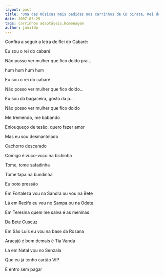 ```yaml
---
layout: post
title: "Uma das músicas mais pedidas nos carrinhos de CD pirata, Rei do Cabaré faz homenagem a Odete "
date: 2007-05-29
tags: carrinhos adaptáveis,homenagem
author: jamildo
---
```

Confira a seguir a letra de Rei do Cabar&eacute;:

Eu sou o rei do cabar&eacute;

N&atilde;o posso ver mulher que fico doido pra...

hum hum hum hum

Eu sou o rei do cabar&eacute;

N&atilde;o posso ver mulher que fico doido...

Eu sou da bagaceira, gosto da p...

N&atilde;o posso ver mulher que fico doido

Me tremendo, me babando

Enlouque&ccedil;o de tes&atilde;o, quero fazer amor

Mas eu sou desmantelado

Cachorro descarado

Comigo &eacute; vuco-vuco na bichinha

Tome, tome safadinha

Tome tapa na bundinha

Eu boto press&atilde;o

Em Fortaleza vou na Sandra ou vou na Bete

L&aacute; em Recife eu vou no Sampa ou na Odete

Em Teresina quem me salva &eacute; as meninas

Da Bete Cuscuz

Em S&atilde;o Lu&iacute;s eu vou na base da Rosana

Aracaj&uacute; &eacute; bom demais &eacute; Tia Vanda

L&aacute; em Natal vou no Senzala

Que eu j&aacute; tenho cart&atilde;o VIP

E entro sem pagar